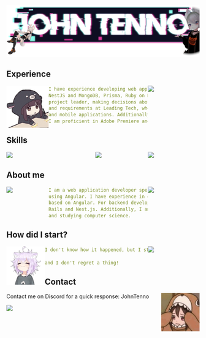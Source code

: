 ![Preview](./imgs/banner.png)

## **Experience**

<a href=""><img align="left" width="110" src="./imgs/chibi-anime.gif"></a>
<a href="https://github.com/JohnTenno"><img align="right" width="135" src="./imgs/anime-gelaxy-salute.gif04298998c4006e5847cf9ef157665b43.gif" /></a>

```yaml
I have experience developing web applications using Angular with
NestJS and MongoDB, Prisma, Ruby on Rails. I have worked as a
project leader, making decisions about the application's functionality
and requirements at Leading Tech, where we developed web, desktop,
and mobile applications. Additionally.
I am proficient in Adobe Premiere and Illustrator.
```

## **Skills**

<a href=""><img align="left" width="110" src="https://cdn3.emoji.gg/emojis/8654_HirasawaYuiPeace.png"></a>
<a href="https://github.com/JohnTenno"><img align="right" width="135" src="https://i.pinimg.com/originals/04/29/89/04298998c4006e5847cf9ef157665b43.gif" /></a>

<p align="center">
  <a href="https://skillicons.dev">
    <img src="https://skillicons.dev/icons?i=angular,nodejs,nestjs,npm,ts,mongodb,ruby,ai,ps,electron,git,js,docker,c,cpp,arduino,java,vscode&perline=9" />
  </a>
</p>

## **About me**

<a href=""><img align="left" width="110" src="https://cdn3.emoji.gg/emojis/8654_HirasawaYuiPeace.png"></a>
<a href="https://github.com/JohnTenno"><img align="right" width="135" src="https://i.pinimg.com/originals/04/29/89/04298998c4006e5847cf9ef157665b43.gif" /></a>

```yaml
I am a web application developer specializing in frontend development
using Angular. I have experience in developing projects with Electron
based on Angular. For backend development, I have utilized Ruby on
Rails and Nest.js. Additionally, I am currently working at Leading Tech
and studying computer science.
```

## **How did I start?**

<a href=""><img align="right" width="135" src="https://img.wattpad.com/82b48df564d60f8250b9b34aa40ef8d80f7e2636/68747470733a2f2f73332e616d617a6f6e6177732e636f6d2f776174747061642d6d656469612d736572766963652f53746f7279496d6167652f437a63446362314868366e5438413d3d2d3732303532363736352e313539363232346366643531373334323133393230323632393832332e676966"></a>
<a href="https://github.com/JohnTenno"><img align="left" width="100" src="./imgs/aa1530d8-84b7-4430-bd79-b46f795f8bd6.webp"></a>

```yaml
I don't know how it happened, but I started coding,

and I don't regret a thing!
```

## **Contact**

<a href="https://github.com/JohnTenno"><img align="right" width="100" src="./imgs/1159988e-75b6-446a-8486-92a8a336808c.webp" /></a>
Contact me on Discord for a quick response: JohnTenno

[![](https://img.shields.io/github/followers/JohnTenno?label=Followers&style=social)](https://github.com/JohnTenno)
